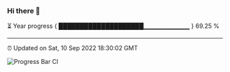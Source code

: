 ### Hi there 👋

⏳ Year progress { ████████████████████▁▁▁▁▁▁▁▁▁▁ } 69.25 %

---

⏰ Updated on Sat, 10 Sep 2022 18:30:02 GMT

![Progress Bar CI](https://github.com/ZhaoGui/ZhaoGui/workflows/Progress%20Bar%20CI/badge.svg)
